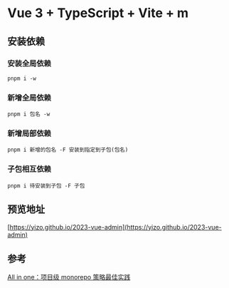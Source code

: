 # Vue 3 + TypeScript + Vite + m


## **安装依赖**
### 安装全局依赖
```shell
pnpm i -w
```

### 新增全局依赖
```shell
pnpm i 包名 -w
```

### 新增局部依赖
```shell
pnpm i 新增的包名 -F 安装到指定到子包(包名)
```

### 子包相互依赖

```shell
pnpm i 待安装到子包 -F 子包
```


## 预览地址
[https://yizo.github.io/2023-vue-admin](https://yizo.github.io/2023-vue-admin)

## 参考
[All in one：项目级 monorepo 策略最佳实践](https://fed.taobao.org/blog/taofed/do71ct/uihagy/)